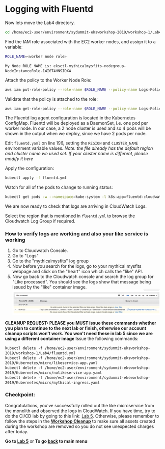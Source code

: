 # Logging with Fluentd

Now lets move the Lab4 directory.
```sh
cd /home/ec2-user/environment/sydummit-eksworkshop-2019/workshop-1/Lab4
```
Find the IAM role associated with the EC2 worker nodes, and assign it to a variable:

```sh
ROLE_NAME=<worker node role>
```

```
My Node ROLE_NAME is: eksctl-mythicalmysfits-nodegroup-NodeInstanceRole-1WI0T4HNSIDXW
```

Attach the policy to the Worker Node Role:

```sh
aws iam put-role-policy --role-name $ROLE_NAME --policy-name Logs-Policy-For-Worker --policy-document file://k8s-logs-policy.json
```

Validate that the policy is attached to the role:

```sh
aws iam get-role-policy --role-name $ROLE_NAME --policy-name Logs-Policy-For-Worker
```

The Fluentd log agent configuration is located in the Kubernetes ConfigMap. Fluentd will be deployed as a DaemonSet, i.e. one pod per worker node. In our case, a 2 node cluster is used and so 4 pods will be shown in the output when we deploy, since we have 2 pods per node.

Edit `fluentd.yaml` on line 196, setting the `REGION` and `CLUSTER_NAME` environment variable values. *Note: the file already has the default region and cluster name we used set. If your cluster name is different, please modify it here*

Apply the configuration:

```sh
kubectl apply -f fluentd.yml
```

Watch for all of the pods to change to running status:

```sh
kubectl get pods -w --namespace=kube-system -l k8s-app=fluentd-cloudwatch
```

We are now ready to check that logs are arriving in CloudWatch Logs.

Select the region that is mentioned in `fluentd.yml` to browse the Cloudwatch Log Group if required.

### How to verify logs are working and also your like service is working
1) Go to Cloudwatch Console.
2) Go to "Logs"
3) Go to the "mythicalmysfits" log group
4) Now before you search for the logs, go to your mythical mysfits webpage and click on the "heart" icon which calls the "like" API. 
5) Now go back to the Cloudwatch console and search the log group for "Like processed". You should see the logs show that message being issued by the "like" container image. 
![Like Processed](../images/fluentd-like.png)

**CLEANUP REQUEST: PLEASE you MUST issue these commands whether you plan to continue to the next lab or finish, otherwise our account cleanup scripts won't work. You won't need these in lab 5 since we are using a different container image**
Issue the following commands:
```
kubectl delete -f /home/ec2-user/environment/sydummit-eksworkshop-2019/workshop-1/Lab4/fluentd.yml
kubectl delete -f /home/ec2-user/environment/sydummit-eksworkshop-2019/Kubernetes/micro/likeservice-app.yaml 
kubectl delete -f /home/ec2-user/environment/sydummit-eksworkshop-2019/Kubernetes/micro/nolikeservice-app.yaml
kubectl delete -f /home/ec2-user/environment/sydummit-eksworkshop-2019/Kubernetes/micro/mythical-ingress.yaml 
```

### Checkpoint:
Congratulations, you've successfully rolled out the like microservice from the monolith and observed the logs in CloudWatch.  If you have time, try to do the CI/CD lab by going to this link: [Lab 5](../Lab5/README.md). Otherwise, please remember to follow the steps  in the **[Workshop Cleanup](../README.md#workshop-cleanup)** to make sure all assets created during the workshop are removed so you do not see unexpected charges after today.

**Go to [Lab 5](../Lab5/README.md)** or
**To go [back](../README.md) to main menu**
